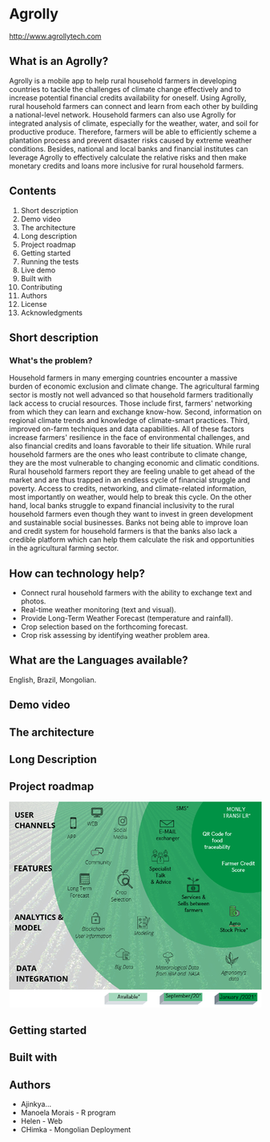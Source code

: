 # Agrolly 
http://www.agrollytech.com

## What is an Agrolly? ##
Agrolly is a mobile app to help rural household farmers in developing countries to tackle the challenges of climate change effectively and to increase potential financial credits availability for oneself. Using Agrolly, rural household farmers can connect and learn from each other by building a national-level network. Household farmers can also use Agrolly for integrated analysis of climate, especially for the weather, water, and soil for productive produce. Therefore, farmers will be able to efficiently scheme a plantation process and prevent disaster risks caused by extreme weather conditions. Besides, national and local banks and financial institutes can leverage Agrolly to effectively calculate the relative risks and then make monetary credits and loans more inclusive for rural household farmers.   

## Contents 
1. Short description
2. Demo video
3. The architecture
4. Long description
5. Project roadmap
6. Getting started
7. Running the tests
8. Live demo
9. Built with
10. Contributing
11. Authors
12. License
13. Acknowledgments

## Short description
### What's the problem?
Household farmers in many emerging countries encounter a massive burden of economic exclusion and climate change. The agricultural farming sector is mostly not well advanced so that household farmers traditionally lack access to crucial resources. Those include first, farmers' networking from which they can learn and exchange know-how. Second, information on regional climate trends and knowledge of climate-smart practices. Third, improved on-farm techniques and data capabilities. All of these factors increase farmers' resilience in the face of environmental challenges, and also financial credits and loans favorable to their life situation. While rural household farmers are the ones who least contribute to climate change, they are the most vulnerable to changing economic and climatic conditions. Rural household farmers report they are feeling unable to get ahead of the market and are thus trapped in an endless cycle of financial struggle and poverty. Access to credits, networking, and climate-related information, most importantly on weather, would help to break this cycle. On the other hand, local banks struggle to expand financial inclusivity to the rural household farmers even though they want to invest in green development and sustainable social businesses. Banks not being able to improve loan and credit system for household farmers is that the banks also lack a credible platform which can help them calculate the risk and opportunities in the agricultural farming sector.

## How can technology help?

* Connect rural household farmers with the ability to exchange text and photos.
* Real-time weather monitoring (text and visual).
* Provide Long-Term Weather Forecast (temperature and rainfall). 
* Crop selection based on the forthcoming forecast. 
* Crop risk assessing by identifying weather problem area.

## What are the Languages available?
English, Brazil, Mongolian.

## Demo video 

## The architecture

## Long Description

## Project roadmap
![picture alt](https://github.com/ajinkyadatalkar1/Agrolly/blob/master/Agrolly_Road_Map.PNG?raw=true/40x20 "Roadmap")

## Getting started

## Built with

## Authors
* Ajinkya...
* Manoela Morais - R program
* Helen - Web
* CHimka - Mongolian Deployment


